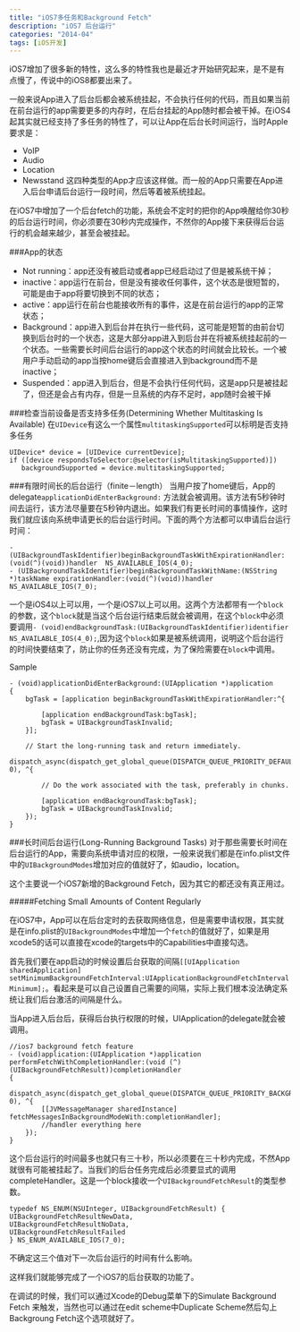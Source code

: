 ```yaml
---
title: "iOS7多任务和Background Fetch"
description: "iOS7 后台运行"
categories: "2014-04"
tags: [iOS开发]
---
```


iOS7增加了很多新的特性，这么多的特性我也是最近才开始研究起来，是不是有点慢了，传说中的iOS8都要出来了。

一般来说App进入了后台后都会被系统挂起，不会执行任何的代码，而且如果当前在前台运行的app需要更多的内存时，在后台挂起的App随时都会被干掉。在iOS4起其实就已经支持了多任务的特性了，可以让App在后台长时间运行，当时Apple要求是：
* VoIP
* Audio
* Location
* Newsstand
这四种类型的App才应该这样做。而一般的App只需要在App进入后台申请后台运行一段时间，然后等着被系统挂起。

在iOS7中增加了一个后台fetch的功能，系统会不定时的把你的App唤醒给你30秒的后台运行时间，你必须要在30秒内完成操作，不然你的App接下来获得后台运行的机会越来越少，甚至会被挂起。

###App的状态
* Not running：app还没有被启动或者app已经启动过了但是被系统干掉；
* inactive：app运行在前台，但是没有接收任何事件，这个状态是很短暂的，可能是由于app将要切换到不同的状态；
* active：app运行在前台也能接收所有的事件，这是在前台运行的app的正常状态；
* Background：app进入到后台并在执行一些代码，这可能是短暂的由前台切换到后台时的一个状态，这是大部分app进入到后台并在将被系统挂起前的一个状态。一些需要长时间后台运行的app这个状态的时间就会比较长。一个被用户手动启动的app当按home键后会直接进入到background而不是inactive；
* Suspended：app进入到后台，但是不会执行任何代码，这是app只是被挂起了，但还是会占有内存，但是一旦系统的内存不足时，app随时会被干掉


###检查当前设备是否支持多任务(Determining Whether Multitasking Is Available)
在`UIDevice`有这么一个属性`multitaskingSupported`可以标明是否支持多任务

	UIDevice* device = [UIDevice currentDevice];
	if ([device respondsToSelector:@selector(isMultitaskingSupported)])
	   backgroundSupported = device.multitaskingSupported;


###有限时间长的后台运行（finite－length）
当用户按了home键后，App的delegate`applicationDidEnterBackground:` 方法就会被调用。该方法有5秒钟时间去运行，该方法尽量要在5秒钟内退出。如果我们有更长时间的事情操作，这时我们就应该向系统申请更长的后台运行时间。下面的两个方法都可以申请后台运行时间：

	- (UIBackgroundTaskIdentifier)beginBackgroundTaskWithExpirationHandler:(void(^)(void))handler  NS_AVAILABLE_IOS(4_0);
	- (UIBackgroundTaskIdentifier)beginBackgroundTaskWithName:(NSString *)taskName expirationHandler:(void(^)(void))handler NS_AVAILABLE_IOS(7_0);

一个是iOS4以上可以用，一个是iOS7以上可以用。这两个方法都带有一个`block`的参数，这个`block`就是当这个后台运行结束后就会被调用，在这个`block`中必须要调用`- (void)endBackgroundTask:(UIBackgroundTaskIdentifier)identifier NS_AVAILABLE_IOS(4_0);`,因为这个`block`如果是被系统调用，说明这个后台运行的时间快要结束了，防止你的任务还没有完成，为了保险需要在`block`中调用。

Sample

	- (void)applicationDidEnterBackground:(UIApplication *)application
	{
	    bgTask = [application beginBackgroundTaskWithExpirationHandler:^{
	        
	        [application endBackgroundTask:bgTask];
	        bgTask = UIBackgroundTaskInvalid;
	    }];
	 
	    // Start the long-running task and return immediately.
	    dispatch_async(dispatch_get_global_queue(DISPATCH_QUEUE_PRIORITY_DEFAULT, 0), ^{
	 
	        // Do the work associated with the task, preferably in chunks.
	 
	        [application endBackgroundTask:bgTask];
	        bgTask = UIBackgroundTaskInvalid;
	    });
	}


###长时间后台运行(Long-Running Background Tasks)
对于那些需要长时间在后台运行的App，需要向系统申请对应的权限，一般来说我们都是在info.plist文件中的`UIBackgroundModes`增加对应的值就好了，如audio，location。

这个主要说一个iOS7新增的Background Fetch，因为其它的都还没有真正用过。

#####Fetching Small Amounts of Content Regularly

在iOS7中，App可以在后台定时的去获取网络信息，但是需要申请权限，其实就是在info.plist的`UIBackgroundModes`中增加一个`fetch`的值就好了，如果是用xcode5的话可以直接在xcode的targets中的Capabilities中直接勾选。

首先我们要在app启动的时候设置后台获取的间隔`[[UIApplication sharedApplication] setMinimumBackgroundFetchInterval:UIApplicationBackgroundFetchIntervalMinimum];`。看起来是可以自己设置自己需要的间隔，实际上我们根本没法确定系统让我们后台激活的间隔是什么。

当App进入后台后，获得后台执行权限的时候，UIApplication的delegate就会被调用。

	//ios7 background fetch feature
	- (void)application:(UIApplication *)application performFetchWithCompletionHandler:(void (^)(UIBackgroundFetchResult))completionHandler
	{
	    dispatch_async(dispatch_get_global_queue(DISPATCH_QUEUE_PRIORITY_BACKGROUND, 0), ^{
	        [[JVMessageManager sharedInstance] fetchMessagesInBackgroundModeWith:completionHandler];
	        //handler everything here 
	    });
	}

这个后台运行的时间最多也就只有三十秒，所以必须要在三十秒内完成，不然App就很有可能被挂起了。当我们的后台任务完成后必须要显式的调用completeHandler。这是一个block接收一个`UIBackgroundFetchResult`的类型参数。

	typedef NS_ENUM(NSUInteger, UIBackgroundFetchResult) {
    UIBackgroundFetchResultNewData,
    UIBackgroundFetchResultNoData,
    UIBackgroundFetchResultFailed
	} NS_ENUM_AVAILABLE_IOS(7_0);

不确定这三个值对下一次后台运行的时间有什么影响。

这样我们就能够完成了一个iOS7的后台获取的功能了。

在调试的时候，我们可以通过Xcode的Debug菜单下的Simulate Background Fetch 来触发，当然也可以通过在edit scheme中Duplicate Scheme然后勾上Backgroung Fetch这个选项就好了。




















